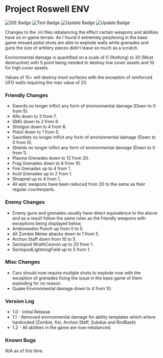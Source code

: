 # Project Roswell ENV

![IDE Badge](https://img.shields.io/badge/Development%20Enviroment%3A-Unreal%20Editor%2C%20IntelliJ%20%26%20VS-important)
![Test Badge](https://img.shields.io/badge/Tested%20With%3A-Win--64%20%7C%20Linux--64-success)
![Update Badge](https://img.shields.io/badge/Last%20Updated%3A-03%2F02%2F21-informational)
![Update Badge](https://img.shields.io/badge/Authored%20By%3A-Reece%20R.%20(Psyrr2)-inactive)

Changes to the .ini files rebalancing the effect certain weapons and abilities have on in-game terrain. As I found it extremely
perplexing in the base game missed pistol shots are able to explode walls while grenades and guns the size of artillery pieces didn't leave so much as a scratch.

Environmental damage is quantified on a scale of 0 (Nothing) to 20 (Most destructive) with 5 point being needed to destroy low cover assets and 10 for high cover assets.

Values of 10+ will destroy most surfaces with the exception of reinforced UFO walls requiring the max value of 20.

### Friendly Changes

* Swords no longer inflict any form of environmental damage (Down to 0 from 5).
* ARs down to 3 from 7.
* SMG down to 2 from 6.
* Shotgun down to 4 from 8.
* Pistol down to 1 from 5.
* Gauntlets no longer inflict any form of environmental damage (Down to 0 from 5).
* Shields no longer inflict any form of environmental damage (Down to 0 from 1).
* Plasma Grenades down to 12 from 20.
* Frag Grenades down to 8 from 10.
* Fire Grenades up to 4 from 1.
* Acid Grenades up to 2 from 1.
* Shrapnel up to 4 from 1.
* All epic weapons have been reduced from 20 to the same as their regular counterparts.

### Enemy Changes

* Enemy guns and grenades usually have direct equivalence to the above and as a result follow the same rules as the friendly weapons with exceptions being displayed below.
* Andromedon Punch up from 0 to 5.
* All Zombie Melee attacks down to 1 from 5.
* Archon Staff down from 10 to 5.
* Sectopod WrathCannon up to 20 from 1.
* SectopodLightningField up to 5 from 1.

### Misc Changes

* Cars should now require multiple shots to explode now with the exception of grenades fixing the issue in the base game of them exploding for no reason.
* Quake Environmental damage down to 4 from 10.

### Version Log

* 1.0 - Initial Release
* 1.1 - Removed environmental damage for ability templates which where hardcoded (Zombie, fist, Archon Staff, Subdue and RiotBash)
* 1.2 - All abilities in the game are now rebalanced.

### Known Bugs

N/A as of this time.

